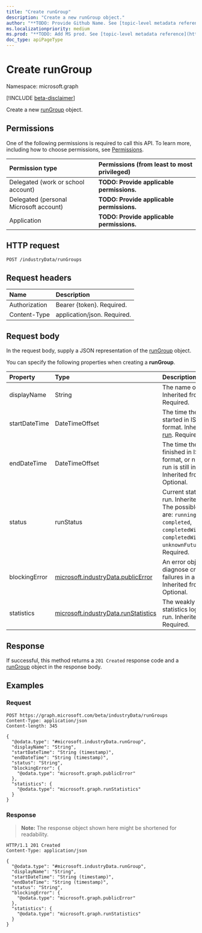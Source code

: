 ```yaml
---
title: "Create runGroup"
description: "Create a new runGroup object."
author: "**TODO: Provide Github Name. See [topic-level metadata reference](https://msgo.azurewebsites.net/add/document/guidelines/metadata.html#topic-level-metadata)**"
ms.localizationpriority: medium
ms.prod: "**TODO: Add MS prod. See [topic-level metadata reference](https://msgo.azurewebsites.net/add/document/guidelines/metadata.html#topic-level-metadata)**"
doc_type: apiPageType
---
```


# Create runGroup
Namespace: microsoft.graph

[!INCLUDE [beta-disclaimer](../../includes/beta-disclaimer.md)]

Create a new [runGroup](../resources/rungroup.md) object.

## Permissions
One of the following permissions is required to call this API. To learn more, including how to choose permissions, see [Permissions](/graph/permissions-reference).

|Permission type|Permissions (from least to most privileged)|
|:---|:---|
|Delegated (work or school account)|**TODO: Provide applicable permissions.**|
|Delegated (personal Microsoft account)|**TODO: Provide applicable permissions.**|
|Application|**TODO: Provide applicable permissions.**|

## HTTP request

<!-- {
  "blockType": "ignored"
}
-->
``` http
POST /industryData/runGroups
```

## Request headers
|Name|Description|
|:---|:---|
|Authorization|Bearer {token}. Required.|
|Content-Type|application/json. Required.|

## Request body
In the request body, supply a JSON representation of the [runGroup](../resources/rungroup.md) object.

You can specify the following properties when creating a **runGroup**.

|Property|Type|Description|
|:---|:---|:---|
|displayName|String|The name of the run. Inherited from [run](../resources/run.md). Required.|
|startDateTime|DateTimeOffset|The time the run started in ISO 8601 format. Inherited from [run](../resources/run.md). Required.|
|endDateTime|DateTimeOffset|The time the run finished in ISO 8601 format, or null if the run is still in-progress. Inherited from [run](../resources/run.md). Optional.|
|status|runStatus|Current status of the run. Inherited from [run](../resources/run.md). The possible values are: `running`, `failed`, `completed`, `completedWithErrors`, `completedWithWarnings`, `unknownFutureValue`. Required.|
|blockingError|[microsoft.industryData.publicError](../resources/publicerror.md)|An error object to diagnose critical failures in a run. Inherited from [run](../resources/run.md). Optional.|
|statistics|[microsoft.industryData.runStatistics](../resources/runstatistics.md)|The weakly-typed statistics log from the run. Inherited from [run](../resources/run.md). Required.|



## Response

If successful, this method returns a `201 Created` response code and a [runGroup](../resources/rungroup.md) object in the response body.

## Examples

### Request
<!-- {
  "blockType": "request",
  "name": "create_rungroup_from_"
}
-->
``` http
POST https://graph.microsoft.com/beta/industryData/runGroups
Content-Type: application/json
Content-length: 345

{
  "@odata.type": "#microsoft.industryData.runGroup",
  "displayName": "String",
  "startDateTime": "String (timestamp)",
  "endDateTime": "String (timestamp)",
  "status": "String",
  "blockingError": {
    "@odata.type": "microsoft.graph.publicError"
  },
  "statistics": {
    "@odata.type": "microsoft.graph.runStatistics"
  }
}
```


### Response
>**Note:** The response object shown here might be shortened for readability.
<!-- {
  "blockType": "response",
  "truncated": true,
  "@odata.type": "microsoft.industryData.runGroup"
}
-->
``` http
HTTP/1.1 201 Created
Content-Type: application/json

{
  "@odata.type": "#microsoft.industryData.runGroup",
  "displayName": "String",
  "startDateTime": "String (timestamp)",
  "endDateTime": "String (timestamp)",
  "status": "String",
  "blockingError": {
    "@odata.type": "microsoft.graph.publicError"
  },
  "statistics": {
    "@odata.type": "microsoft.graph.runStatistics"
  }
}
```

